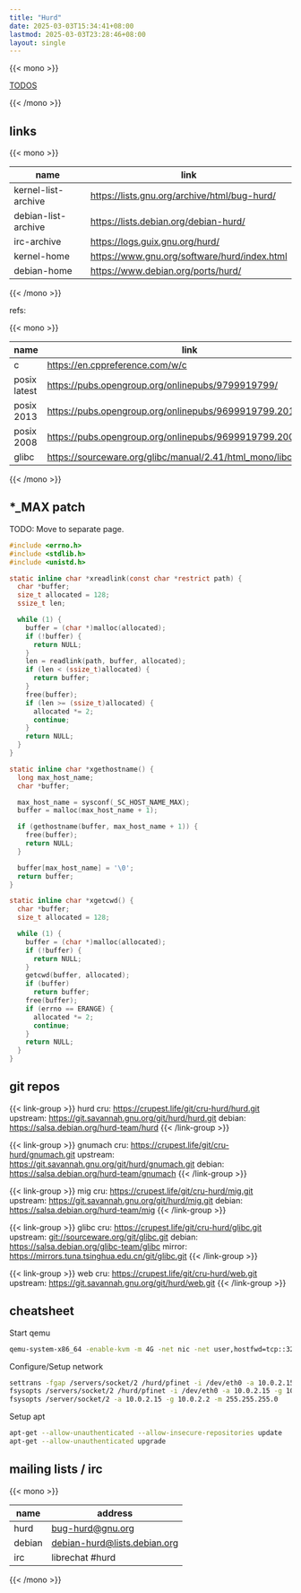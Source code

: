 ```yaml
---
title: "Hurd"
date: 2025-03-03T15:34:41+08:00
lastmod: 2025-03-03T23:28:46+08:00
layout: single
---
```


{{< mono >}}

[TODOS](/hurd/todos)

{{< /mono >}}

## links

{{< mono >}}

| name | link |
| --- | --- |
| kernel-list-archive | <https://lists.gnu.org/archive/html/bug-hurd/> |
| debian-list-archive | <https://lists.debian.org/debian-hurd/> |
| irc-archive | <https://logs.guix.gnu.org/hurd/> |
| kernel-home | <https://www.gnu.org/software/hurd/index.html> |
| debian-home | <https://www.debian.org/ports/hurd/> |

{{< /mono >}}

refs:

{{< mono >}}

| name | link |
| --- | --- |
| c | <https://en.cppreference.com/w/c> |
| posix latest | <https://pubs.opengroup.org/onlinepubs/9799919799/> |
| posix 2013 | <https://pubs.opengroup.org/onlinepubs/9699919799.2013edition/> |
| posix 2008 | <https://pubs.opengroup.org/onlinepubs/9699919799.2008edition/> |
| glibc | <https://sourceware.org/glibc/manual/2.41/html_mono/libc.html> |

{{< /mono >}}

## *_MAX patch

TODO: Move to separate page.

```c
#include <errno.h>
#include <stdlib.h>
#include <unistd.h>

static inline char *xreadlink(const char *restrict path) {
  char *buffer;
  size_t allocated = 128;
  ssize_t len;

  while (1) {
    buffer = (char *)malloc(allocated);
    if (!buffer) {
      return NULL;
    }
    len = readlink(path, buffer, allocated);
    if (len < (ssize_t)allocated) {
      return buffer;
    }
    free(buffer);
    if (len >= (ssize_t)allocated) {
      allocated *= 2;
      continue;
    }
    return NULL;
  }
}

static inline char *xgethostname() {
  long max_host_name;
  char *buffer;

  max_host_name = sysconf(_SC_HOST_NAME_MAX);
  buffer = malloc(max_host_name + 1);

  if (gethostname(buffer, max_host_name + 1)) {
    free(buffer);
    return NULL;
  }

  buffer[max_host_name] = '\0';
  return buffer;
}

static inline char *xgetcwd() {
  char *buffer;
  size_t allocated = 128;

  while (1) {
    buffer = (char *)malloc(allocated);
    if (!buffer) {
      return NULL;
    }
    getcwd(buffer, allocated);
    if (buffer)
      return buffer;
    free(buffer);
    if (errno == ERANGE) {
      allocated *= 2;
      continue;
    }
    return NULL;
  }
}
```

## git repos

{{< link-group >}}
hurd
cru: <https://crupest.life/git/cru-hurd/hurd.git>
upstream: <https://git.savannah.gnu.org/git/hurd/hurd.git>
debian: <https://salsa.debian.org/hurd-team/hurd>
{{< /link-group >}}

{{< link-group >}}
gnumach
cru: <https://crupest.life/git/cru-hurd/gnumach.git>
upstream: <https://git.savannah.gnu.org/git/hurd/gnumach.git>
debian: <https://salsa.debian.org/hurd-team/gnumach>
{{< /link-group >}}

{{< link-group >}}
mig
cru: <https://crupest.life/git/cru-hurd/mig.git>
upstream: <https://git.savannah.gnu.org/git/hurd/mig.git>
debian: <https://salsa.debian.org/hurd-team/mig>
{{< /link-group >}}

{{< link-group >}}
glibc
cru: <https://crupest.life/git/cru-hurd/glibc.git>
upstream: <git://sourceware.org/git/glibc.git>
debian: <https://salsa.debian.org/glibc-team/glibc>
mirror: <https://mirrors.tuna.tsinghua.edu.cn/git/glibc.git>
{{< /link-group >}}

{{< link-group >}}
web
cru: <https://crupest.life/git/cru-hurd/web.git>
upstream: <https://git.savannah.gnu.org/git/hurd/web.git>
{{< /link-group >}}

## cheatsheet

Start qemu

```sh
qemu-system-x86_64 -enable-kvm -m 4G -net nic -net user,hostfwd=tcp::3222-:22 -vga vmware -drive cache=writeback,file=[...]
```

Configure/Setup network

```sh
settrans -fgap /servers/socket/2 /hurd/pfinet -i /dev/eth0 -a 10.0.2.15 -g 10.0.2.2 -m 255.255.255.0
fsysopts /servers/socket/2 /hurd/pfinet -i /dev/eth0 -a 10.0.2.15 -g 10.0.2.2 -m 255.255.255.0
fsysopts /server/socket/2 -a 10.0.2.15 -g 10.0.2.2 -m 255.255.255.0
```

Setup apt

```sh
apt-get --allow-unauthenticated --allow-insecure-repositories update
apt-get --allow-unauthenticated upgrade
```

## mailing lists / irc

{{< mono >}}

| name | address |
| --- | --- |
| hurd | <bug-hurd@gnu.org> |
| debian | <debian-hurd@lists.debian.org> |
| irc | librechat #hurd |

{{< /mono >}}

